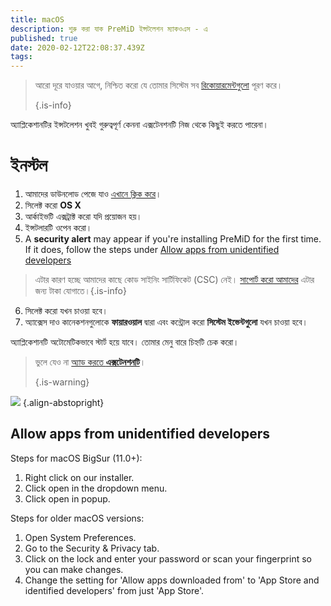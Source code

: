 ```yaml
---
title: macOS
description: শুরু করা যাক PreMiD ইন্সটলেশন ম্যাকওএস - এ
published: true
date: 2020-02-12T22:08:37.439Z
tags:
---
```


> আরো দূরে যাওয়ার আগে, নিশ্চিত করো যে তোমার সিস্টেম সব [রিকোয়ারমেন্টগুলো](/install/requirements) পূরণ করে। 
> 
> {.is-info}

অ্যাপ্লিকেশানটির ইন্সটলেশন খুবই গুরুত্বপূর্ণ কেননা এক্সটেনশনটি নিজ থেকে কিছুই করতে পারেনা।

# ইনস্টল
1. আমাদের ডাউনলোড পেজে যাও [এখানে ক্লিক করে](https://premid.app/downloads)।
2. সিলেক্ট করো **OS X**
3. আর্কাইভটি এক্সট্রাক্ট করো যদি প্রয়োজন হয়।
4. ইন্সটলারটি ওপেন করো।
5. A **security alert** may appear if you're installing PreMiD for the first time. If it does, follow the steps under [Allow apps from unidentified developers](https://docs.premid.app/install/macos#allow-apps-from-unidentified-developers)
> এটার কারণ হচ্ছে আমাদের কাছে কোড সাইনিং সার্টিফিকেট (CSC) নেই। [সাপোর্ট করো আমাদের](https://www.patreon.com/Timeraa) এটার জন্য টাকা যোগাতে।{.is-info}
6. সিলেক্ট করো যখন চাওয়া হবে।
7. অ্যাক্সেস দাও কানেকশনগুলোকে **ফায়ারওয়াল** দ্বারা এবং কন্ট্রোল করো **সিস্টেম ইভেন্টগুলো** যখন চাওয়া হবে।

অ্যাপ্লিকেশানটি অটোমেটিকভাবে স্টার্ট হয়ে যাবে। তোমার মেনু বারে চিহ্নটি চেক করো।

> ভুলে যেও না [অ্যাড করতে **এক্সটেনশনটি**](/install)। 
> 
> {.is-warning}

![](https://img.icons8.com/color/2x/mac-logo.png) {.align-abstopright}

## Allow apps from unidentified developers
Steps for macOS BigSur (11.0+):
1. Right click on our installer.
2. Click open in the dropdown menu.
3. Click open in popup.

Steps for older macOS versions:
1. Open System Preferences.
2. Go to the Security & Privacy tab.
3. Click on the lock and enter your password or scan your fingerprint so you can make changes.
4. Change the setting for 'Allow apps downloaded from' to 'App Store and identified developers' from just 'App Store'.